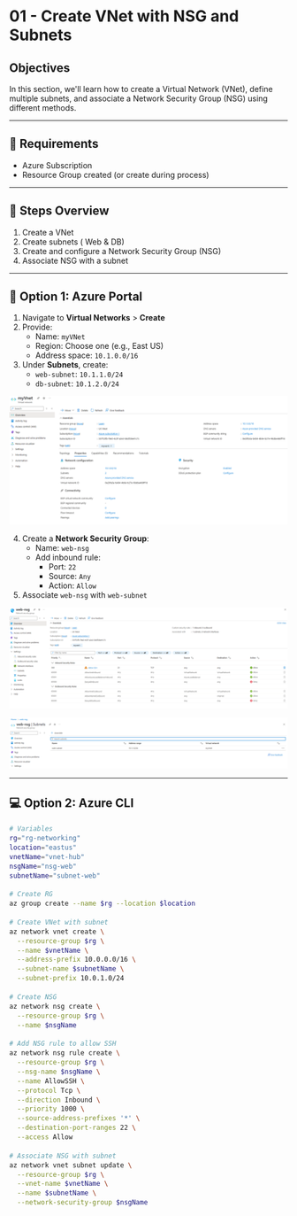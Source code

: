 # 01 - Create VNet with NSG and Subnets

## Objectives
In this section, we'll learn how to create a Virtual Network (VNet), define multiple subnets, and associate a Network Security Group (NSG) using different methods.

---

## 📌 Requirements

- Azure Subscription
- Resource Group created (or create during process)

---

## 🧭 Steps Overview

1. Create a VNet
2. Create subnets ( Web & DB)
3. Create and configure a Network Security Group (NSG)
4. Associate NSG with a subnet

---

## 🔧 Option 1: Azure Portal

1. Navigate to **Virtual Networks** > **Create**
2. Provide:
   - Name: `myVNet`
   - Region: Choose one (e.g., East US)
   - Address space: `10.1.0.0/16`
3. Under **Subnets**, create:
   - `web-subnet`: `10.1.1.0/24`
   - `db-subnet`: `10.1.2.0/24`
  
![VNet Portal](../images/myVnet.png)


4. Create a **Network Security Group**:
   - Name: `web-nsg`
   - Add inbound rule:
     - Port: `22`
     - Source: `Any`
     - Action: `Allow`
5. Associate `web-nsg` with `web-subnet`


![VNet Portal](../images/web-nsg.png)


![NSG Portal](../images/web-nsg2.png)

---

## 💻 Option 2: Azure CLI

```bash
# Variables
rg="rg-networking"
location="eastus"
vnetName="vnet-hub"
nsgName="nsg-web"
subnetName="subnet-web"

# Create RG
az group create --name $rg --location $location

# Create VNet with subnet
az network vnet create \
  --resource-group $rg \
  --name $vnetName \
  --address-prefix 10.0.0.0/16 \
  --subnet-name $subnetName \
  --subnet-prefix 10.0.1.0/24

# Create NSG
az network nsg create \
  --resource-group $rg \
  --name $nsgName

# Add NSG rule to allow SSH
az network nsg rule create \
  --resource-group $rg \
  --nsg-name $nsgName \
  --name AllowSSH \
  --protocol Tcp \
  --direction Inbound \
  --priority 1000 \
  --source-address-prefixes '*' \
  --destination-port-ranges 22 \
  --access Allow

# Associate NSG with subnet
az network vnet subnet update \
  --resource-group $rg \
  --vnet-name $vnetName \
  --name $subnetName \
  --network-security-group $nsgName
